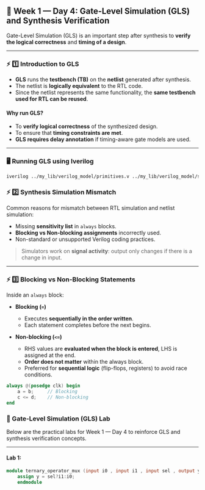 ## 📅 Week 1 — Day 4: Gate-Level Simulation (GLS) and Synthesis Verification  

Gate-Level Simulation (GLS) is an important step after synthesis to **verify the logical correctness** and **timing of a design**.  

---

### ⚡ 1️⃣ Introduction to GLS  

- **GLS** runs the **testbench (TB)** on the **netlist** generated after synthesis.  
- The netlist is **logically equivalent** to the RTL code.  
- Since the netlist represents the same functionality, the **same testbench used for RTL can be reused**.  

#### Why run GLS?  
- To **verify logical correctness** of the synthesized design.  
- To ensure that **timing constraints are met**.  
- **GLS requires delay annotation** if timing-aware gate models are used.  

---

### 🖥️ Running GLS using Iverilog  

```bash
iverilog ../my_lib/verilog_model/primitives.v ../my_lib/verilog_model/sky130_fd_sc_hd.v ternary_operator_mux.v tb_ternary_operator_mux.v
```
### ⚡ 2️⃣ Synthesis Simulation Mismatch  

Common reasons for mismatch between RTL simulation and netlist simulation:  

- Missing **sensitivity list** in `always` blocks.  
- **Blocking vs Non-blocking assignments** incorrectly used.  
- Non-standard or unsupported Verilog coding practices.  

> Simulators work on **signal activity**: output only changes if there is a change in input.  

---

### ⚡ 3️⃣ Blocking vs Non-Blocking Statements  

Inside an `always` block:  

- **Blocking (`=`)**  
  - Executes **sequentially in the order written**.  
  - Each statement completes before the next begins.  

- **Non-blocking (`<=`)**  
  - RHS values are **evaluated when the block is entered**, LHS is assigned at the end.  
  - **Order does not matter** within the always block.  
  - Preferred for **sequential logic** (flip-flops, registers) to avoid race conditions.  

```verilog
always @(posedge clk) begin
    a = b;     // Blocking
    c <= d;    // Non-blocking
end
```

### 🧪 Gate-Level Simulation (GLS) Lab 

Below are the practical labs for Week 1 — Day 4 to reinforce GLS and synthesis verification concepts.  

---

#### **Lab 1:**
  
```verilog
module ternary_operator_mux (input i0 , input i1 , input sel , output y);
	assign y = sel?i1:i0;
	endmodule
```

